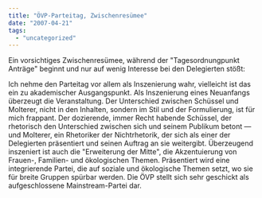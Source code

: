 ```yaml
---
title: "ÖVP-Parteitag, Zwischenresümee"
date: "2007-04-21"
tags: 
  - "uncategorized"
---
```


Ein vorsichtiges Zwischenresümee, während der "Tagesordnungpunkt Anträge" beginnt und nur auf wenig Interesse bei den Delegierten stößt:

Ich nehme den Parteitag vor allem als Inszenierung wahr, vielleicht ist das ein zu akademischer Ausgangspunkt. Als Inszenierung eines Neuanfangs überzeugt die Veranstaltung. Der Unterschied zwischen Schüssel und Molterer, nicht in den Inhalten, sondern im Stil und der Formulierung, ist für mich frappant. Der dozierende, immer Recht habende Schüssel, der rhetorisch den Unterschied zwischen sich und seinem Publikum betont — und Molterer, ein Rhetoriker der Nichtrhetorik, der sich als einer der Delegierten präsentiert und seinen Auftrag an sie weitergibt. Überzeugend inszeniert ist auch die "Erweiterung der Mitte", die Akzentuierung von Frauen-, Familien- und ökologischen Themen. Präsentiert wird eine integrierende Partei, die auf soziale und ökologische Themen setzt, wo sie für breite Gruppen spürbar werden. Die ÖVP stellt sich sehr geschickt als aufgeschlossene Mainstream-Partei dar.
